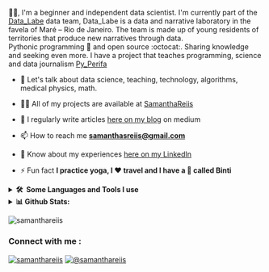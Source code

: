 
<p> 🙋🏽, I'm a beginner and independent data scientist.
I'm currently part of the <a href="https://datalabe.org/">Data_Labe</a> data team, Data_Labe is a data and narrative laboratory in the favela of Maré – Rio de Janeiro.
The team is made up of young residents of territories that produce new narratives through data. 
<br>Pythonic programming 🐍 and open source  :octocat:. 
Sharing knowledge and seeking even more. I have a project that teaches programming, science and data journalism <a href="https://instagram.com/py.perifa?utm_medium=copy_link">Py_Perifa</a></br></p>

-  💬 Let's talk about data science, teaching, technology, algorithms, medical physics, math.

- 👨‍💻 All of my projects are available at [SamanthaReiis](https://github.com/SamanthaReiis)

- 📝 I regularly write articles [here on my blog](https://samanthasreiis.medium.com/) on medium

- 📫 How to reach me **samanthasreiis@gmail.com**

- 📄 Know about my experiences [here on my LinkedIn](https://www.linkedin.com/in/samantha-reiis/)

- ⚡ Fun fact **I practice yoga, I ❤️ travel and I have a 🐶 called Binti**


<details>
  <summary><b>🛠️&nbsp;&nbsp;Some Languages&nbsp;and&nbsp;Tools I use</b></summary>
  <br/>
<p align="left"> <a href="https://getbootstrap.com" target="_blank"> <img src="https://raw.githubusercontent.com/devicons/devicon/master/icons/bootstrap/bootstrap-plain-wordmark.svg" alt="bootstrap" width="40" height="40"/> </a> <a href="https://www.chartjs.org" target="_blank"> <img src="https://www.chartjs.org/media/logo-title.svg" alt="chartjs" width="40" height="40"/> </a> <a href="https://d3js.org/" target="_blank"> <img src="https://raw.githubusercontent.com/devicons/devicon/master/icons/d3js/d3js-original.svg" alt="d3js" width="40" height="40"/> </a> <a href="https://www.djangoproject.com/" target="_blank"> <img src="https://raw.githubusercontent.com/devicons/devicon/master/icons/django/django-original.svg" alt="django" width="40" height="40"/> </a> <a href="https://flask.palletsprojects.com/" target="_blank"> <img src="https://www.vectorlogo.zone/logos/pocoo_flask/pocoo_flask-icon.svg" alt="flask" width="40" height="40"/> </a> <a href="https://git-scm.com/" target="_blank"> <img src="https://www.vectorlogo.zone/logos/git-scm/git-scm-icon.svg" alt="git" width="40" height="40"/> </a> <a href="https://www.w3.org/html/" target="_blank"> <img src="https://raw.githubusercontent.com/devicons/devicon/master/icons/html5/html5-original-wordmark.svg" alt="html5" width="40" height="40"/> </a> <a href="https://www.linux.org/" target="_blank"> <img src="https://raw.githubusercontent.com/devicons/devicon/master/icons/linux/linux-original.svg" alt="linux" width="40" height="40"/> </a> <a href="https://www.python.org" target="_blank"> <img src="https://raw.githubusercontent.com/devicons/devicon/master/icons/python/python-original.svg" alt="python" width="40" height="40"/> </a> <a href="https://scikit-learn.org/" target="_blank"> <img src="https://upload.wikimedia.org/wikipedia/commons/0/05/Scikit_learn_logo_small.svg" alt="scikit_learn" width="40" height="40"/> </a> <a href="https://www.selenium.dev" target="_blank"> <img src="https://raw.githubusercontent.com/detain/svg-logos/780f25886640cef088af994181646db2f6b1a3f8/svg/selenium-logo.svg" alt="selenium" width="40" height="40"/> </a> </p>
</details>

<details>
  <summary><b>📊 Github Stats:</b></summary>
  <br/>

<p>&nbsp;<img align="center" src="https://github-readme-stats.vercel.app/api?username=samanthareiis&show_icons=true&locale=en" alt="samanthareiis" /></p>

<p><img align="center" src="https://github-readme-streak-stats.herokuapp.com/?user=samanthareiis&" alt="samanthareiis" /></p>
</details>

<p align="left"> <img src="https://komarev.com/ghpvc/?username=samanthareiis&label=Profile%20views&color=0e75b6&style=flat" alt="samanthareiis" /> </p>


<h3 align="left">Connect with me :</h3>
<p align="left">
<a href="https://twitter.com/samanthareiis" target="blank"><img align="center" src="https://raw.githubusercontent.com/rahuldkjain/github-profile-readme-generator/master/src/images/icons/Social/twitter.svg" alt="samanthareiis" height="30" width="40" /></a>
<a href="https://instagram.com/@samanthareiis" target="blank"><img align="center" src="https://raw.githubusercontent.com/rahuldkjain/github-profile-readme-generator/master/src/images/icons/Social/instagram.svg" alt="@samanthareiis" height="30" width="40" /></a>
</p>


<!--
**SamanthaReiis/SamanthaReiis** is a ✨ _special_ ✨ repository because its `README.md` (this file) appears on your GitHub profile.

Here are some ideas to get you started:

- 🔭 I’m currently working on ...
- 🌱 I’m currently learning ...
- 👯 I’m looking to collaborate on ...
- 🤔 I’m looking for help with ...
- 💬 Ask me about ...
- 📫 How to reach me: ...
- 😄 Pronouns: ...
- ⚡ Fun fact: ...

<p align="center">
  <img src=" alt="">
</p>

-->
